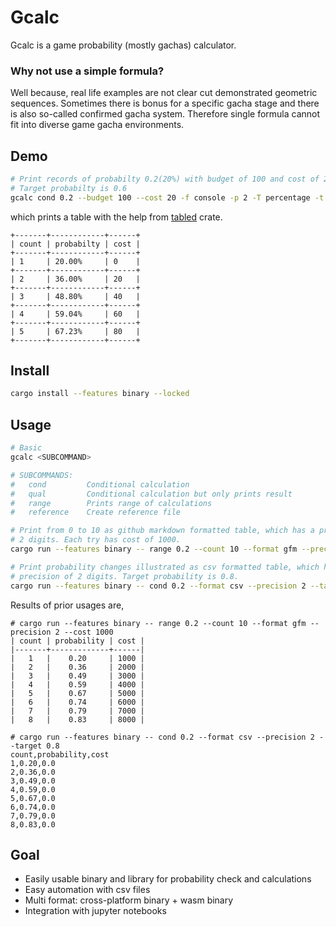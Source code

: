 # Gcalc

Gcalc is a game probability (mostly gachas) calculator.

### Why not use a simple formula?

Well because, real life examples are not clear cut demonstrated geometric
sequences. Sometimes there is bonus for a specific gacha stage and there is
also so-called confirmed gacha system. Therefore single formula cannot fit into
diverse game gacha environments.

## Demo

```bash
# Print records of probabilty 0.2(20%) with budget of 100 and cost of 20 for each iteration.
# Target probabilty is 0.6
gcalc cond 0.2 --budget 100 --cost 20 -f console -p 2 -T percentage -t 0.6
```
which prints a table with the help from
[tabled](https://crates.io/crates/tabled) crate.
```
+-------+------------+------+
| count | probabilty | cost |
+-------+------------+------+
| 1     | 20.00%     | 0    |
+-------+------------+------+
| 2     | 36.00%     | 20   |
+-------+------------+------+
| 3     | 48.80%     | 40   |
+-------+------------+------+
| 4     | 59.04%     | 60   |
+-------+------------+------+
| 5     | 67.23%     | 80   |
+-------+------------+------+

```

## Install

```bash
cargo install --features binary --locked
```

## Usage

```bash
# Basic
gcalc <SUBCOMMAND>

# SUBCOMMANDS:
#   cond         Conditional calculation
#   qual         Conditional calculation but only prints result
#   range        Prints range of calculations
#   reference    Create reference file

# Print from 0 to 10 as github markdown formatted table, which has a precision of
# 2 digits. Each try has cost of 1000.
cargo run --features binary -- range 0.2 --count 10 --format gfm --precision 2 --cost 1000

# Print probability changes illustrated as csv formatted table, which has a
# precision of 2 digits. Target probability is 0.8.
cargo run --features binary -- cond 0.2 --format csv --precision 2 --target 0.8
```

Results of prior usages are,
```
# cargo run --features binary -- range 0.2 --count 10 --format gfm --precision 2 --cost 1000
| count | probability | cost |
|-------+-------------+------|
|   1   |    0.20     | 1000 |
|   2   |    0.36     | 2000 |
|   3   |    0.49     | 3000 |
|   4   |    0.59     | 4000 |
|   5   |    0.67     | 5000 |
|   6   |    0.74     | 6000 |
|   7   |    0.79     | 7000 |
|   8   |    0.83     | 8000 |

# cargo run --features binary -- cond 0.2 --format csv --precision 2 --target 0.8
count,probability,cost
1,0.20,0.0
2,0.36,0.0
3,0.49,0.0
4,0.59,0.0
5,0.67,0.0
6,0.74,0.0
7,0.79,0.0
8,0.83,0.0
```

## Goal

- Easily usable binary and library for probability check and calculations
- Easy automation with csv files
- Multi format: cross-platform binary + wasm binary
- Integration with jupyter notebooks
